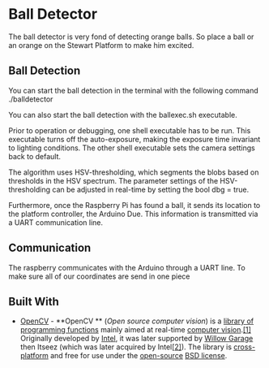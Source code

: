 # Ball Detector
The ball detector is very fond of detecting orange balls. So place a ball or an orange on the Stewart Platform to make him excited.

## Ball Detection
You can start the ball detection in the terminal with the following command ./balldetector

You can also start the ball detection with the ballexec.sh executable.

Prior to operation or debugging, one shell executable has to be run. This executable turns off the auto-exposure, making the exposure time invariant to lighting conditions. The other shell executable sets the camera settings back to default.

The algorithm uses HSV-thresholding, which segments the blobs based on thresholds in the HSV spectrum.
The parameter settings of the HSV-thresholding can be adjusted in real-time by setting the bool dbg = true.

Furthermore, once the Raspberry Pi has found a ball, it sends its location to the platform controller, the Arduino Due. This information is transmitted via a UART communication line.

## Communication
The raspberry communicates with the Arduino through a UART line. To make sure all of our coordinates are send in one piece 


## Built With
* [OpenCV](https://opencv.org/) - **OpenCV ** (_Open source computer vision_) is a [library of programming functions](https://en.wikipedia.org/wiki/Library_(computing) "Library (computing)") mainly aimed at real-time [computer vision](https://en.wikipedia.org/wiki/Computer_vision "Computer vision").[[1]](https://en.wikipedia.org/wiki/OpenCV#cite_note-1) Originally developed by [Intel](https://en.wikipedia.org/wiki/Intel_Corporation "Intel Corporation"), it was later supported by [Willow Garage](https://en.wikipedia.org/wiki/Willow_Garage "Willow Garage") then Itseez (which was later acquired by Intel[[2]](https://en.wikipedia.org/wiki/OpenCV#cite_note-2)). The library is [cross-platform](https://en.wikipedia.org/wiki/Cross-platform "Cross-platform") and free for use under the [open-source](https://en.wikipedia.org/wiki/Open-source_software "Open-source software") [BSD license](https://en.wikipedia.org/wiki/BSD_license "BSD license").

